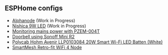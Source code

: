 ## ESPHome configs 

- [Alphanode](alpha-node-1.md) (Work in Progress)
- [Nishica 9W LED](nishica-b22-9-watt.md) (Work in Progress)
- [Monitoring mains power with PZEM-004T](pzem-004t-v3.md)
- [Doorbell using Sonoff Mini R2](sonoff-mini-r2-doorbell.md)
- [Polycab Hohm Avenir LLP0103084 20W Smart Wi-Fi LED Batten (White)](polycab-hohm-avenir-llp0103084-20w-smart-wi-fi-led-batten-white.md)
- [SmartMesh Retro-fit WiFi 4 Node ](smartmesh-4.md)
